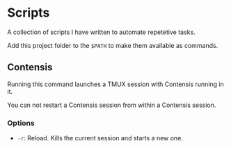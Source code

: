 # Scripts 

A collection of scripts I have written to automate repetetive tasks. 

Add this project folder to the `$PATH` to make them available as commands. 


## Contensis 

Running this command launches a TMUX session with Contensis running in it.

You can not restart a Contensis session from within a Contensis session. 


### Options

  - `-r`: Reload. Kills the current session and starts a new one.
  
